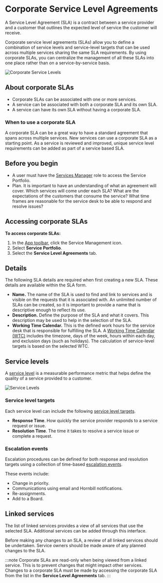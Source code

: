 # Corporate Service Level Agreements
A Service Level Agreement (SLA) is a contract between a service provider and a customer that outlines the expected level of service the customer will receive.

Corporate service level agreements (SLAs) allow you to define a combination of service levels and service-level targets that can be used across multiple services sharing the same SLA requirements. By using corporate SLAs, you can centralize the management of all these SLAs into one place rather than on a service-by-service basis.

![Corporate Service Levels](/_books/servicemanager-user-guide/service-portfolio/images/corporate-sla.png)

## About corporate SLAs
* Corporate SLAs can be associated with one or more services.
* A service can be associated with both a corporate SLA and its own SLA.
* A service can have its own SLA without having a corporate SLA.

### When to use a corporate SLA
A corporate SLA can be a great way to have a standard agreement that spans across multiple services.  New services can use a corporate SLA as a starting point. As a service is reviewed and improved, unique service level requirements can be added as part of a service based SLA. 

## Before you begin
* A user must have the [Services Manager](/servicemanager-config/setup/service-manager-roles#services) 
role to access the Service Portfolio.
* Plan. It is important to have an understanding of what an agreement will cover. Which services will come under each SLA? What are the expectations of the customers that consume the service?  What time frames are reasonable for the service desk to be able to respond and resolve issues?
 
## Accessing corporate SLAs
**To access corporate SLAs:**
1. In the [App toolbar](/esp-user-guide/navigation#app-toolbar), click the Service Management icon.
1. Select **Service Portfolio**.
1. Select the **Service Level Agreements** tab.


## Details
The following SLA details are required when first creating a new SLA. These details are available within the SLA form.

* **Name.** The name of the SLA is used to find and link to services and is visible on the requests that it is associated with. An unlimited number of SLAs can be created, so it is important to provide a name that is descriptive enough to reflect its use.
* **Description.** Define the purpose of the SLA and what it covers. This description may be used to help in the selection of the SLA.
* **Working Time Calendar.** This is the defined work hours for the service desk that is responsible for fulfilling the SLA. A [Working Time Calendar (WTC)](/esp-config/customize/working-time-calendars) includes the timezone, days of the week, hours within each day, and exclusion days (such as holidays). The calculation of service-level targets is based on the selected WTC.

## Service levels
A [service level](/servicemanager-user-guide/service-portfolio/service-level-agreements/service-levels) is a measurable performance metric that helps define the quality of a service provided to a customer. 

![Service Levels](/_books/servicemanager-user-guide/service-portfolio/images/sla-levels-targets-events.png)

### Service level targets
Each service level can include the following [service level targets](/servicemanager-user-guide/service-portfolio/service-level-agreements/service-levels).
* **Response Time**. How quickly the service provider responds to a service request or issue.
* **Resolution Time**. The time it takes to resolve a service issue or complete a request.

### Escalation events
Escalation procedures can be defined for both response and resolution targets using a collection of time-based [escalation events](/servicemanager-user-guide/service-portfolio/service-level-agreements/service-levels#escalation-events). 

These events include:
* Change in priority.
* Communications using email and Hornbill notifications.
* Re-assignments.
* Add to a Board.

## Linked services
The list of linked services provides a view of all services that use the selected SLA.  Additional services can be added through this interface.  

Before making any changes to an SLA, a review of all linked services should be undertaken.  Service owners should be made aware of any planned changes to the SLA.

:::note
Corporate SLAs are read-only when being viewed from a linked service. This is to prevent changes that might impact other services.  Changes to a corporate SLA must be made by accessing the corporate SLA from the list in the **Service Level Agreements** tab. 
:::